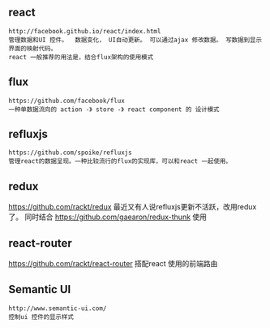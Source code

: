 react   
-----
    http://facebook.github.io/react/index.html
    管理数据和UI 控件。  数据变化， UI自动更新。 可以通过ajax 修改数据。 写数据到显示界面的映射代码。
    react 一般推荐的用法是，结合flux架构的使用模式
    
flux
-----
    https://github.com/facebook/flux
    一种单数据流向的 action -》 store -》 react component 的 设计模式


    
refluxjs
--------
    https://github.com/spoike/refluxjs
    管理react的数据呈现。一种比较流行的flux的实现库，可以和react 一起使用。
  
redux
------
 https://github.com/rackt/redux
 最近又有人说refluxjs更新不活跃，改用redux了。
 同时结合 https://github.com/gaearon/redux-thunk 使用

react-router
------------
   https://github.com/rackt/react-router
   搭配react 使用的前端路由
    
Semantic UI
-----------
    http://www.semantic-ui.com/
    控制ui 控件的显示样式
